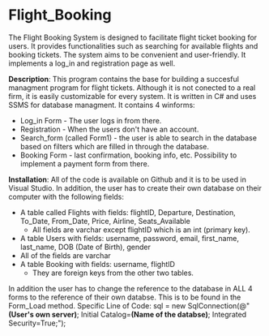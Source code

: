 # Flight_Booking
The Flight Booking System is designed to facilitate flight ticket booking for users. It provides functionalities such as searching for available flights and booking tickets. The system aims to be convenient and user-friendly. It implements a log_in and registration page as well. 

**Description**:
This program contains the base for building a succesful managment program for flight tickets. Although it is not conected to a real firm, it is easily customizable for every system. It is written in C# and uses SSMS for database managment. It contains 4 winforms: 
- Log_in Form - The user logs in from there.
- Registration - When the users don't have an account.
- Search_form (called Form1) - the user is able to search in the database based on filters which are filled in through the database.
- Booking Form - last confirmation, booking info, etc. Possibility to implement a payment form from there. 

**Installation**:
All of the code is available on Github and it is to be used in Visual Studio. In addition, the user has to create their own database on their computer with the following fields:
- A table called Flights with fields: flightID, Departure, Destination, To_Date, From_Date, Price, Airline, Seats_Available
  - All fields are varchar except flightID which is an int (primary key).  
 - A table Users with fields: username, password, email, first_name, last_name, DOB (Date of Birth), gender
  - All of the fields are varchar 
- A table Booking with fields: username, flightID
  - They are foreign keys from the other two tables.
  
In addition the user has to change the reference to the database in ALL 4 forms to the reference of their own databse. This is to be found in the Form_Load method.
Specific Line of Code:  sql = new SqlConnection(@"**(User's own server)**; Initial Catalog=**(Name of the databse)**; Integrated Security=True;");  



